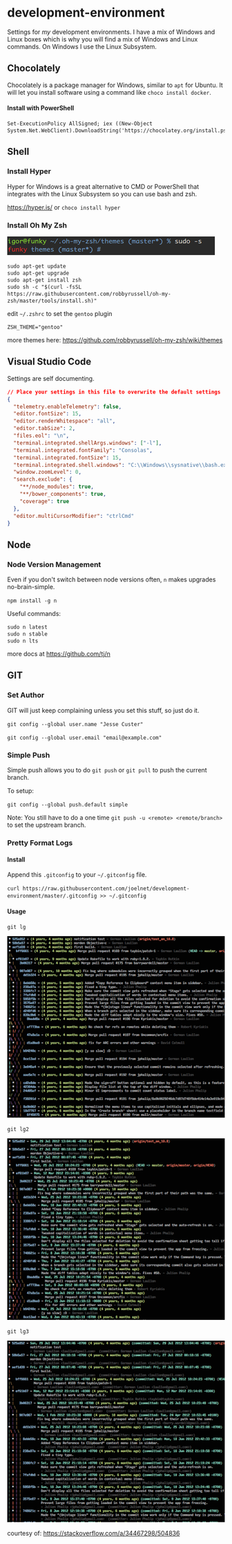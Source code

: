 # development-environment
Settings for _my_ development environments. I have a mix of Windows and Linux boxes which is why you will find a mix of Windows and Linux commands. On Windows I use the Linux Subsystem.

## Chocolately

Chocolately is a package manager for Windows, similar to `apt` for Ubuntu. It will let you install software using a command like `choco install docker`.

#### Install with PowerShell

```
Set-ExecutionPolicy AllSigned; iex ((New-Object System.Net.WebClient).DownloadString('https://chocolatey.org/install.ps1'))
```

## Shell

### Install Hyper

Hyper for Windows is a great alternative to CMD or PowerShell that integrates with the Linux Subsystem so you can use bash and zsh.

https://hyper.is/ or `choco install hyper`

### Install Oh My Zsh

![gentoo for Oh My Zsh](https://github.com/joelnet/development-environment/blob/master/content/oh-my-zsh-gentoo.png)

```
sudo apt-get update
sudo apt-get upgrade
sudo apt-get install zsh
sudo sh -c "$(curl -fsSL https://raw.githubusercontent.com/robbyrussell/oh-my-zsh/master/tools/install.sh)"
```

edit `~/.zshrc` to set the `gentoo` plugin

```
ZSH_THEME="gentoo"
```

more themes here: https://github.com/robbyrussell/oh-my-zsh/wiki/themes

## Visual Studio Code

Settings are self documenting.

```json
// Place your settings in this file to overwrite the default settings
{
  "telemetry.enableTelemetry": false,
  "editor.fontSize": 15,
  "editor.renderWhitespace": "all",
  "editor.tabSize": 2,
  "files.eol": "\n",
  "terminal.integrated.shellArgs.windows": ["-l"],
  "terminal.integrated.fontFamily": "Consolas",
  "terminal.integrated.fontSize": 15,
  "terminal.integrated.shell.windows": "C:\\Windows\\sysnative\\bash.exe",
  "window.zoomLevel": 0,
  "search.exclude": {
    "**/node_modules": true,
    "**/bower_components": true,
    "coverage": true
  },
  "editor.multiCursorModifier": "ctrlCmd"
}
```

## Node

### Node Version Management

Even if you don't switch between node versions often, `n` makes upgrades no-brain-simple.

`npm install -g n`

Useful commands:

```
sudo n latest
sudo n stable
sudo n lts
```

more docs at https://github.com/tj/n

## GIT

### Set Author

GIT will just keep complaining unless you set this stuff, so just do it.

`git config --global user.name "Jesse Custer"`

`git config --global user.email "email@example.com"`

### Simple Push

Simple push allows you to do `git push` or `git pull` to push the current branch.

To setup:

`git config --global push.default simple`

Note: You still have to do a one time `git push -u <remote> <remote/branch>` to set the upstream branch.

### Pretty Format Logs

#### Install

Append this `.gitconfig` to your `~/.gitconfig` file.

`curl https://raw.githubusercontent.com/joelnet/development-environment/master/.gitconfig >> ~/.gitconfig`

#### Usage

`git lg`

![GIT log pretty format](https://github.com/joelnet/development-environment/blob/master/content/git-log-pretty.png)

`git lg2`

![GIT log pretty format](https://github.com/joelnet/development-environment/blob/master/content/git-log-pretty2.png)

`git lg3`

![GIT log pretty format](https://github.com/joelnet/development-environment/blob/master/content/git-log-pretty3.png)

courtesy of: https://stackoverflow.com/a/34467298/504836
